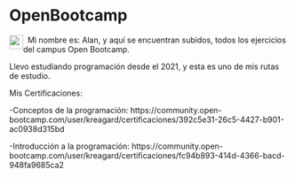 # OpenBootcamp
<p><img style="float: left;" src="https://cdn-icons-png.flaticon.com/512/827/827674.png" width="25"/>&nbsp;
Mi nombre es: Alan, y aquí se encuentran subidos, todos los ejercicios del campus Open Bootcamp.</p>
<p>Llevo estudiando programación desde el 2021, y esta es uno de mis rutas de estudio. </p>
<p>Mis Certificaciones:</p>
<p>-Conceptos de la programación: https://community.open-bootcamp.com/user/kreagard/certificaciones/392c5e31-26c5-4427-b901-ac0938d315bd</p>
<p>-Introducción a la programación: https://community.open-bootcamp.com/user/kreagard/certificaciones/fc94b893-414d-4366-bacd-948fa9685ca2</p>
